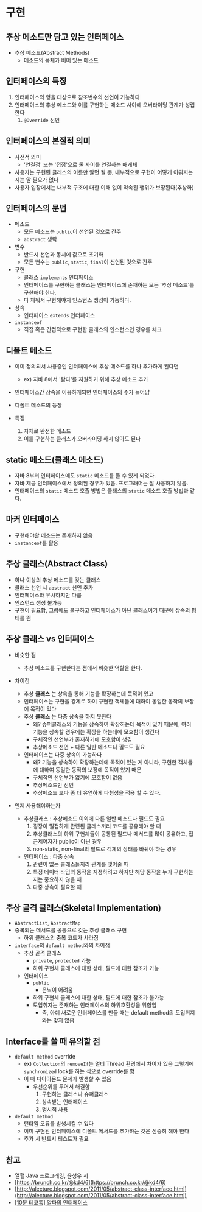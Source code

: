 # 구현

## 추상 메소드만 담고 있는 인터페이스

- 추상 메소드(Abstract Methods)
    - 메소드의 몸체가 비어 있는 메소드

## 인터페이스의 특징

1. 인터페이스의 형을 대상으로 참조변수의 선언이 가능하다
2. 인터페이스의 추상 메소드와 이를 구현하는 메소드 사이에 오버라이딩 관계가 성립한다
    1. `@Override` 선언

## 인터페이스의 본질적 의미

- 사전적 의미
    - '연결점' 또는 '접점'으로 둘 사이를 연결하는 매개체
- 사용자는 구현된 클래스의 이름만 알면 될 뿐, 내부적으로 구현이 어떻게 이뤄지는지는 알 필요가 없다
- 사용자 입장에서는 내부적 구조에 대한 이해 없이 약속된 행위가 보장된다(추상화)

## 인터페이스의 문법

- 메소드
    - 모든 메소드는 `public`이 선언된 것으로 간주
    - `abstract` 생략
- 변수
    - 반드시 선언과 동시에 값으로 초기화
    - 모든 변수는 `public`, `static`, `final`이 선언된 것으로 간주
- 구현
    - 클래스 `implements` 인터페이스
    - 인터페이스를 구현하는 클래스는 인터페이스에 존재하는 모든 '추상 메소드'를 구현해야 한다.
    - 다 채워서 구현해야지 인스턴스 생성이 가능하다.
- 상속
    - 인터페이스 `extends` 인터페이스
- `instanceof`
    - 직접 혹은 간접적으로 구현한 클래스의 인스턴스인 경우를 체크

## 디폴트 메소드

- 이미 정의되서 사용중인 인터페이스에 추상 메소드를 하나 추가하게 된다면
    - ex) 자바 8에서 '람다'를 지원하기 위해 추상 메소드 추가
- 인터페이스간 상속을 이용하게되면 인터페이스의 수가 늘어남
- 디폴트 메소드의 등장

- 특징
    1. 자체로 완전한 메소드
    2. 이를 구현하는 클래스가 오버라이딩 하지 않아도 된다

## static 메소드(클래스 메소드)

- 자바 8부터 인터페이스에도 `static` 메소드를 둘 수 있게 되었다.
- 자바 제공 인터페이스에서 정의된 경우가 있음. 프로그래머는 잘 사용하지 않음.
- 인터페이스의 `static` 메소드 호출 방법은 클래스의 `static` 메소드 호출 방법과 같다.

## 마커 인터페이스

- 구현해야할 메소드는 존재하지 않음
- `instanceof`를 활용

## 추상 클래스(Abstract Class)

- 하나 이상의 추상 메소드를 갖는 클래스
- 클래스 선언 시 `abstract` 선언 추가
- 인터페이스와 유사하지만 다름
- 인스턴스 생성 불가능
- 구현이 필요함, 그럼에도 불구하고 인터페이스가 아닌 클래스이기 때문에 상속의 형태를 띔

## 추상 클래스 vs 인터페이스

- 비슷한 점
    - 추상 메소드를 구현한다는 점에서 비슷한 역할을 한다.

- 차이점
    - 추상 __클래스__ 는 상속을 통해 기능을 확장하는데 목적이 있고
    - 인터페이스는 구현을 강제로 하여 구현한 객체들에 대하여 동일한 동작의 보장에 목적이 있다
    - 추상 __클래스__ 는 다중 상속을 하지 못한다
        - 왜? 슈퍼클래스의 기능을 상속하여 확장하는데 목적이 있기 때문에, 여러 기능을 상속할 경우에는 확장을 하는데에 모호함이 생긴다
        - 구체적인 선언부가 존재하기에 모호함이 생김
        - 추상메소드 선언 + 다른 일반 메소드나 필드도 필요
    - 인터페이스는 다중 상속이 가능하다
        - 왜? 기능을 상속하여 확장하는데에 목적이 있는 게 아니라, 구현한 객체들에 대하여 동일한 동작의 보장에 목적이 있기 때문
        - 구체적인 선언부가 없기에 모호함이 없음
        - 추상메소드만 선언
        - 추상메소드 보다 좀 더 유연하게 다형성을 적용 할 수 있다.

- 언제 사용해야하는가
  - 추상클래스 : 추상메소드 이외에 다른 일반 메소드나 필드도 필요
    1. 굉장이 밀접하게 관련된 클래스끼리 코드를 공유해야 할 때
    2. 추상클래스의 하위 구현체들이 공통된 필드나 메서드를 많이 공유하고, 접근제어자가 public이 아닌 경우
    3. non-static, non-final의 필드로 객체의 상태를 바꿔야 하는 경우
  - 인터페이스 : 다중 상속
    1. 관련이 없는 클래스들끼리 관계를 맺어줄 때
    2. 특정 데이터 타입의 동작을 지정하려고 하지만 해당 동작을 누가 구현하는지는 중요하지 않을 때
    3. 다중 상속이 필요할 때

## 추상 골격 클래스(Skeletal Implementation)

- `AbstractList`, `AbstractMap`
- 중복되는 메서드를 공통으로 갖는 추상 클래스 구현
  - 하위 클래스의 중복 코드가 사라짐
- `interface`의 `default method`와의 차이점
  - 추상 골격 클래스
    - `private`, `protected` 가능
    - 하위 구현체 클래스에 대한 상태, 필드에 대한 참조가 가능
  - 인터페이스
    - `public`
      - 은닉이 어려움
    - 하위 구현체 클래스에 대한 상태, 필드에 대한 참조가 불가능
    - 도입취지는 존재하는 인터페이스의 하위호환성을 위함임
      - 즉, 아예 새로운 인터페이스를 만들 때는 default method의 도입취지와는 맞지 않음

## Interface를 쓸 때 유의할 점

- `default method` override
  - ex) `Collection`의 `removeIf`는 멀티 Thread 환경에서 차이가 있음 그렇기에 `synchronized` lock를 하는 식으로 override를 함
  - 이 때 다이아몬드 문제가 발생할 수 있음
    - 우선순위를 두어서 해결함
      1. 구현하는 클래스나 슈퍼클래스
      2. 상속받는 인터페이스
      3. 명시적 사용
- `default method`
  - 런타임 오류를 발생시킬 수 있다
  - 이미 구현된 인터페이스에 디폴트 메서드를 추가하는 것은 신중히 해야 한다
  - 추가 시 반드시 테스트가 필요

## 참고

- 열혈 Java 프로그래밍, 윤성우 저
- [https://brunch.co.kr/@kd4/6](https://brunch.co.kr/@kd4/6)
- [http://alecture.blogspot.com/2011/05/abstract-class-interface.html](http://alecture.blogspot.com/2011/05/abstract-class-interface.html)
- [[10분 테코톡] 알파의 인터페이스](https://www.youtube.com/watch?v=T1BJzC9xb0g)